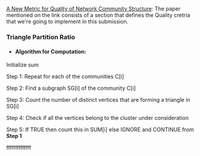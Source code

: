 

[A New Metric for Quality of Network Community Structure](https://arxiv.org/pdf/1507.04308.pdf): The paper mentioned on the link consists of a section that defines the Quality cretria that we're going to implement in this submission.

### Triangle Partition Ratio
* ####  Algorithm for Computation:
Initialize sum

Step 1: Repeat for each of the communities C[i]

Step 2: Find a subgraph SG[i] of the community C[i]

Step 3: Count the number of distinct vertices that are forming a triangle in SG[i]

Step 4: Check if all the vertices belong to the cluster under consideration

Step 5: If TRUE then count this in SUM[i] else IGNORE and CONTINUE from **Step 1**



ffffffffffffff
